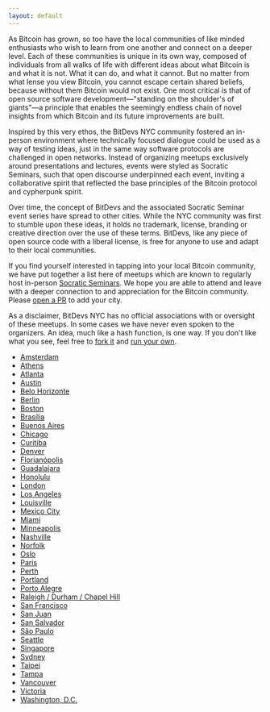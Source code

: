 ```yaml
---
layout: default
---
```


As Bitcoin has grown, so too have the local communities of like minded enthusiasts who wish to learn from one another and connect on a deeper level. Each of these communities is unique in its own way, composed of individuals from all walks of life with different ideas about what Bitcoin is and what it is not. What it can do, and what it cannot. But no matter from what lense you view Bitcoin, you cannot escape certain shared beliefs, because without them Bitcoin would not exist. One most critical is that of open source software development––"standing on the shoulder's of giants"––a principle that enables the seemingly endless chain of novel insights from which Bitcoin and its future improvements are built.

Inspired by this very ethos, the BitDevs NYC community fostered an in-person environment where technically focused dialogue could be used as a way of testing ideas, just in the same way software protocols are challenged in open networks. Instead of organizing meetups exclusively around presentations and lectures, events were styled as Socratic Seminars, such that open discourse underpinned each event, inviting a collaborative spirit that reflected the base principles of the Bitcoin protocol and cypherpunk spirit.

Over time, the concept of BitDevs and the associated Socratic Seminar event series have spread to other cities. While the NYC community was first to stumble upon these ideas, it holds no trademark, license, branding or creative direction over the use of these terms. BitDevs, like any piece of open source code with a liberal license, is free for anyone to use and adapt to their local communities.

If you find yourself interested in tapping into your local Bitcoin community, we have put together a list here of meetups which are known to regularly host in-person [Socratic Seminars](https://bitdevs.org/about). We hope you are able to attend and leave with a deeper connection to and appreciation for the Bitcoin community. Please [open a PR](https://github.com/BitDevsNYC/BitDevsNYC.github.io) to add your city. 

As a disclaimer, BitDevs NYC has no official associations with or oversight of these meetups. In some cases we have never even spoken to the organizers. An idea, much like a hash function, is one way. If you don't like what you see, feel free to [fork it](https://github.com/BitDevsNYC/BitDevsNYC.github.io/) and [run your own](https://bitdevs.org/running-a-great-socratic-seminar/).

- [Amsterdam](https://bitdevsamsterdam.org/)
- [Athens](https://bitdevs-athens.com/)
- [Atlanta](https://atlbit.dev/)
- [Austin](https://austinbitdevs.com/)
- [Belo Horizonte](https://bhbitdevs.org/)
- [Berlin](https://bitdevs.berlin/)
- [Boston](https://bostonbitdevs.org/)
- [Brasília](https://bitdevs.bsb.br)
- [Buenos Aires](https://www.bitdevsba.org/)
- [Chicago](https://chibitdevs.org/)
- [Curitiba](https://curitibabitdevs.org/)
- [Denver](http://denverbitdevs.com/)
- [Florianópolis](https://floripabitdevs.org/)
- [Guadalajara](https://bitdevs.btcgdl.com/)
- [Honolulu](http://www.honolulubitdevs.com/)
- [London](https://londonbitdevs.org/)
- [Los Angeles](https://bitdevsla.org/)
- [Louisville](https://loubitdevs.org/)
- [Mexico City](https://cdmxbitdevs.org)
- [Miami](https://miamibitdevs.org/)
- [Minneapolis](https://bitdevsmpls.org)
- [Nashville](https://nashbitdevs.org)
- [Norfolk](https://norfolkbitdevs.org/)
- [Oslo](https://www.meetup.com/bitcoin-developers-oslo/)
- [Paris](https://twitter.com/bitdevsfr)
- [Perth](https://perth.bitdevs.com.au/)
- [Portland](https://www.meetup.com/portlandbitdevs/)
- [Porto Alegre](https://poabitdevs.org/)
- [Raleigh / Durham / Chapel Hill](https://trianglebitdevs.org/)
- [San Francisco](https://www.sfbitcoindevs.org/)
- [San Juan](https://sanjuanbitdevs.org/)
- [San Salvador](https://bitdevelsalvador.com/)
- [São Paulo](https://bitdevsportugues.org)
- [Seattle](https://github.com/reardencode/seattle_bitdevs)
- [Singapore](https://bitdevs.sg/)
- [Sydney](https://bitcoinsydney.org)
- [Taipei](https://bitdevs.tw/)
- [Tampa](https://tampabitdevs.io/)
- [Vancouver](https://bitdevs.ca/)
- [Victoria](https://bitdevsvictoria.org/)
- [Washington, D.C.](https://dcbitdevs.org/)
